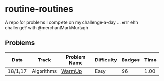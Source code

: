 # routine-routines
A repo for problems I complete on my challenge-a-day ... errr ehh challenge? with @merchantMarkMurtagh

## Problems

Date   |Track                 |Problem Name                             |Difficulty |Badges  |Time  |
-------|----------------------|-----------------------------------------|-----------|--------|------|
18/1/17|Algorithms            |[WarmUp][1]                              |Easy       |96      | 1.00 |


[1]: https://www.hackerrank.com/domains/algorithms/warmup
